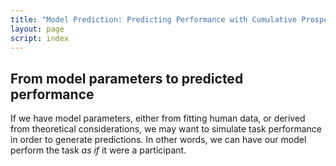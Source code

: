 ```yaml
---
title: "Model Prediction: Predicting Performance with Cumulative Prospect Theory"
layout: page
script: index
---
```


## From model parameters to predicted performance

If we have model parameters, either from fitting human data, or derived from theoretical
considerations, we may want to simulate task performance in order to generate predictions.
In other words, we can have our model perform the task *as if* it were a participant.

<cpt-example-model probability="0.75" win="20" loss="0" sure="10" alpha="0.9" lambda="2" gamma="0.75">
  <decision-control trials="10" run pause reset></decision-control>
  <decision-task trials="10"></decision-task>
  <cpt-probability interactive line="first" point="none"></cpt-probability>
  <cpt-value interactive line="first" point="none"></cpt-value>
  <decision-response interactive trial feedback="outcome" payoff="both"></decision-response>
  <decision-space point="rest" alpha="1" lambda="1" gamma="1"></decision-space>
</cpt-example-model>
